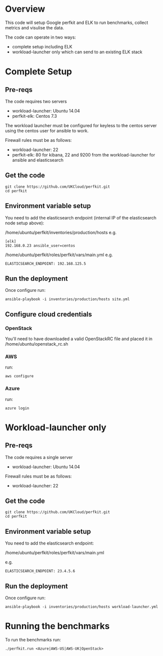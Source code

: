 # Overview
This code will setup Google perfkit and ELK to run benchmarks, collect metrics and visulise the data.

The code can operate in two ways:
- complete setup including ELK
- workload-launcher only which can send to an existing ELK stack

# Complete Setup

## Pre-reqs
The code requires two servers
- workload-launcher: Ubuntu 14.04
- perfkit-elk: Centos 7.3

The workload launcher must be configured for keyless to the centos server using the centos user for ansible to work.

Firewall rules must be as follows:
- workload-launcher: 22
- perfkit-elk: 80 for kibana, 22 and 9200 from the workload-launcher for ansible and elasticsearch

## Get the code
```
git clone https://github.com/UKCloud/perfkit.git
cd perfkit
```

## Environment variable setup
You need to add the elasticsearch endpoint (internal IP of the elasticsearch node setup above):

/home/ubuntu/perfkit/inventories/production/hosts
e.g.
```
[elk]
192.168.0.23 ansible_user=centos
```

/home/ubuntu/perfkit/roles/perfkit/vars/main.yml
e.g.
```
ELASTICSEARCH_ENDPOINT: 192.168.125.5
```

## Run the deployment
Once configure run:
```
ansible-playbook -i inventories/production/hosts site.yml
```

## Configure cloud credentials

### OpenStack
You'll need to have downloaded a valid OpenStackRC file and placed it in /home/ubuntu/openstack_rc.sh

### AWS
run:
```
aws configure
```

### Azure
run:
```
azure login
```

# Workload-launcher only

## Pre-reqs

The code requires a single server

- workload-launcher: Ubuntu 14.04

Firewall rules must be as follows:

- workload-launcher: 22

## Get the code

```
git clone https://github.com/UKCloud/perfkit.git
cd perfkit
```

## Environment variable setup

You need to add the elasticsearch endpoint:

/home/ubuntu/perfkit/roles/perfkit/vars/main.yml

e.g.
```
ELASTICSEARCH_ENDPOINT: 23.4.5.6
```

## Run the deployment

Once configure run:
```
ansible-playbook -i inventories/production/hosts workload-launcher.yml
```

# Running the benchmarks

To run the benchmarks run:

```
./perfkit.run <Azure|AWS-US|AWS-UK|OpenStack>
```
